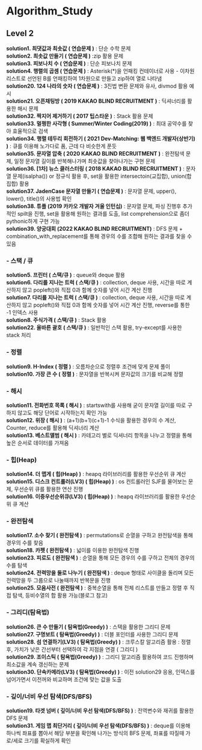 # Algorithm_Study

## Level 2  
**solution1. 최댓값과 최솟값 ( 연습문제 )** : 단순 수학 문제  
**solution2. 최솟값 만들기 ( 연습문제 )** :zip 활용 문제  
**solution3. 피보나치 수 ( 연습문제 )** : 단순 피보나치 문제  
**solution4. 행렬의 곱셈 ( 연습문제 )** : Asterisk(*)을 언패킹 컨테이너로 사용 - 이차원 리스트로 선언된 B를 언패킹하여 1차원으로 만들고 zip하여 열로 나타냄  
**solution20.  124 나라의 숫자 ( 연습문제 )** : 3진법 변환 문제와 유사, divmod 활용 예시  
**solution21. 오픈채팅방 ( 2019 KAKAO BLIND RECRUITMENT )** : 딕셔너리를 활용한 해시 문제  
**solution32. 짝지어 제거하기 ( 2017 팁스타운 )** : Stack 활용 문제  
**solution33. 멀쩡한 사각형 ( Summer/Winter Coding(2019) )** : 최대 공약수를 찾아 효율적으로 검색  
**solution34. 행렬 테두리 회전하기 ( 2021 Dev-Matching: 웹 백엔드 개발자(상반기) )** : 큐를 이용해 노가다로 품, 근데 다 비슷한게 푼듯  
**solution35. 문자열 압축 ( 2020 KAKAO BLIND RECRUITMENT )** : 완전탐색 문제, 일정 문자열 길이를 반복해나가며 최솟값을 찾아나가는 구현 문제  
**solution36. [1차] 뉴스 클러스터링 ( 2018 KAKAO BLIND RECRUITMENT )** : 문자열 문제(isalpha()) or 정규식 활용 후, set을 활용한 intersectoin(교집합), union(합집합) 활용  
**solution37. JadenCase 문자열 만들기 ( 연습문제 )** : 문자열 문제, upper(), lower(), title()의 사용법 확인  
**solution38. 튜플 (2019 카카오 개발자 겨울 인턴십)** : 문자열 문제, 파싱 진행후 추가적인 spilt을 진행, set을 활용해 원하는 결과를 도출, list comprehension으로 좀더 pythonic하게 구현 가능   
**solution39. 양궁대회 (2022 KAKAO BLIND RECRUITMENT)** : DFS 문제 + combination_with_replacement를 통해 경우의 수를 조합해 원하는 결과를 찾을 수 있음  
  
### - 스택 / 큐  
**solution5. 프린터 ( 스택/큐 )** : queue와 deque 활용  
**solution6. 다리를 지나는 트럭 ( 스택/큐 )** : collection, deque 사용, 시간을 따로 계산하지 않고 popleft()와 직접 0과 함께 숫자를 넣어 시간 계산 진행  
**solution7. 다리를 지나는 트럭 ( 스택/큐 )** : collection, deque 사용, 시간을 따로 계산하지 않고 popleft()와 직접 0과 함께 숫자를 넣어 시간 계산 진행, reverse를 통한 -1 인덱스 사용  
**solution8. 주식가격 ( 스택/큐 )** : Stack 활용  
**solution22. 올바른 괄호 ( 스택/큐 )** : 일반적인 스택 활용, try-except를 사용한 stack 처리   
  
### - 정렬  
**solution9. H-Index ( 정렬 )** : 오름차순으로 정렬후 조건에 맞게 문제 풀이  
**solution10. 가장 큰 수 ( 정렬 )** : 문자열을 반복시켜 문자값의 크기를 비교해 정렬  
  
### - 해시  
**solution11. 전화번호 목록 ( 해시 )** : startswith를 사용해 굳이 문자열 길이를 따로 구하지 않고도 해당 단어로 시작하는지 확인 가능  
**solution12. 위장 ( 해시 )** : (a+1)(b+1)(c+1)-1 수식을 활용한 경우의 수 계산, Counter, reduce를 활용해 딕셔너리 계산  
**solution13. 베스트앨범 ( 해시 )** : 카테고리 별로 딕셔너리 항목을 나누고 정렬을 통해 높은 순서로 데이터를 가져옴 
  
### - 힙(Heap)   
**solution14. 더 맵게 ( 힙(Heap) )** : heapq 라이브러리를 활용한 우선순위 큐 계산  
**solution15. 디스크 컨트롤러(LV3) ( 힙(Heap) )** : os 컨트롤러인 SJF를 물어보는 문제, 우선순위 큐를 활용한 연산 진행  
**solution16. 이중우선순위큐(LV3) ( 힙(Heap) )** : heapq 라이브러리를 활용한 우선순위 큐 계산  
  
### - 완전탐색  
**solution17. 소수 찾기 ( 완전탐색 )** : permutations로 순열을 구하고 완전탐색을 통해 경우의 수를 찾음  
**solution18. 카펫 ( 완전탐색 )** : 넓이를 이용한 완전탐색 진행  
**solution23. 피로도 ( 완전탐색 )** : 순열을 통해 모든 경우의 수를 구하고 전체의 경우의 수를 탐색  
**solution24. 전력망을 둘로 나누기 ( 완전탐색 )** : deque 형태로 사이클을 돌리며 모든 전력망을 두 그룹으로 나눌때까지 반복문을 진행  
**solution25. 모음사전 ( 완전탐색 )** : 중복순열을 통해 전체 리스트를 만들고 정렬 후 직접 탐색, 등비수열의 합 활용 가능(블로그 참고)  
  
### - 그리디(탐욕법)  
**solution26. 큰 수 만들기 ( 탐욕법(Greedy) )** : 스택을 활용한 그리디 문제  
**solution27. 구명보트 ( 탐욕법(Greedy) )** : 더블 포인터를 사용한 그리디 문제  
**solution28. 섬 연결하기(LV3) ( 탐욕법(Greedy) )** : 크루스칼 알고리즘 활용 : 정렬 후, 가치가 낮은 간선부터 선택하여 각 지점을 연결 ( 그리디 )  
**solution29. 조이스틱 ( 탐욕법(Greedy) )** : 그리디 알고리즘 활용하여 코드 진행하며 최소값을 계속 갱신하는 문제   
**solution30. 단속카메라(LV3) ( 탐욕법(Greedy) )** : 이전 solution29 응용, 인덱스를 넘어가면서 이전꺼와 비교하며 조건에 맞는 값을 도출  

### - 깊이/너비 우선 탐색(DFS/BFS)  
**solution19. 타겟 넘버 ( 깊이/너비 우선 탐색(DFS/BFS) )** : 전역변수와 재귀를 활용한 DFS 문제  
**solution31. 게임 맵 최단거리 ( 깊이/너비 우선 탐색(DFS/BFS) )** : deque를 이용해 하나씩 좌표를 뽑아서 해당 부분을 확인해 나가는 방식의 BFS 문제, 좌표를 따질때 가로/세로 크기를 확실하게 확인  
